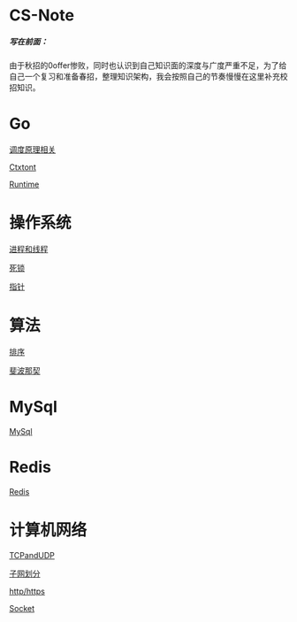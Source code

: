 # CS-Note

##### 写在前面：

由于秋招的0offer惨败，同时也认识到自己知识面的深度与广度严重不足，为了给自己一个复习和准备春招，整理知识架构，我会按照自己的节奏慢慢在这里补充校招知识。

# Go

[调度原理相关](https://github.com/Vingdy/CS-Note/blob/master/Go/Go%E7%9B%B8%E5%85%B3.md)

[Ctxtont](https://github.com/Vingdy/CS-Note/blob/master/Go/Context.md)

[Runtime](https://github.com/Vingdy/CS-Note/blob/master/Go/Runtime.md)

# 操作系统

[进程和线程]()

[死锁]()

[指针]()

# 算法

[排序](https://github.com/Vingdy/CS-Note/blob/master/%E7%AE%97%E6%B3%95/%E6%8E%92%E5%BA%8F.md)

[斐波那契](https://github.com/Vingdy/CS-Note/blob/master/%E7%AE%97%E6%B3%95/%E6%96%90%E6%B3%A2%E9%82%A3%E5%A5%91.md)

# MySql

[MySql](https://github.com/Vingdy/CS-Note/blob/master/%E6%95%B0%E6%8D%AE%E5%BA%93/MySql.md)

# Redis

[Redis](https://github.com/Vingdy/CS-Note/blob/master/%E6%95%B0%E6%8D%AE%E5%BA%93/Redis.md)

# 计算机网络

[TCPandUDP](https://github.com/Vingdy/CS-Note/tree/master/%E8%AE%A1%E7%AE%97%E6%9C%BA%E7%BD%91%E7%BB%9C)

[子网划分](https://github.com/Vingdy/CS-Note/blob/master/%E8%AE%A1%E7%AE%97%E6%9C%BA%E7%BD%91%E7%BB%9C/%E5%AD%90%E7%BD%91%E5%88%92%E5%88%86.md)

[http/https](https://github.com/Vingdy/CS-Note/blob/master/%E8%AE%A1%E7%AE%97%E6%9C%BA%E7%BD%91%E7%BB%9C/HTTP.md)

[Socket](https://github.com/Vingdy/CS-Note/blob/master/%E8%AE%A1%E7%AE%97%E6%9C%BA%E7%BD%91%E7%BB%9C/Socket.md)


